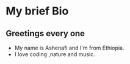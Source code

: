 # My brief Bio

## Greetings every one

- My name is Ashenafi and I'm from Ethiopia.
- I love coding ,nature and music.
